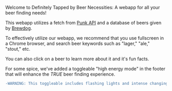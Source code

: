 Welcome to Definitely Tapped by Beer Necessities: A webapp for all your beer finding needs!

This webapp utilizes a fetch from [Punk API](https://punkapi.com/) and a database of beers given by [Brewdog](https://www.brewdog.com/usa).

To effectively utilize our webapp, we recommend that you use fullscreen in a Chrome browser, and search beer keywords such as "lager," "ale," "stout," etc.

You can also click on a beer to learn more about it and it's fun facts.

For some spice, we've added a toggleable "high energy mode" in the footer that will enhance the _TRUE_ beer finding experience.

```diff
-WARNING: This toggleable includes flashing lights and intense changing colors. If you are sensitive to the feature, please use with caution.